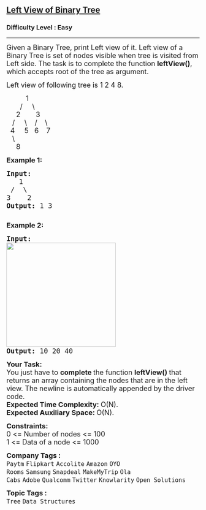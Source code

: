 <h2><a href="https://practice.geeksforgeeks.org/problems/left-view-of-binary-tree/1?page=1&sortBy=submissions">Left View of Binary Tree</a></h2><h3>Difficulty Level : Easy</h3><hr><div class="problems_problem_content__Xm_eO"><p><span style="font-size:18px">Given a Binary Tree, print Left view of it. Left view of a Binary Tree is set of nodes visible when tree is visited from Left side. The task is to complete the function <strong>leftView()</strong>, which accepts root of the tree as argument.</span></p>

<p><span style="font-size:18px">Left view of following tree is 1 2 4 8.</span></p>

<p><span style="font-size:18px">&nbsp;&nbsp;&nbsp;&nbsp;&nbsp;&nbsp;&nbsp;&nbsp;&nbsp; 1<br>
&nbsp;&nbsp;&nbsp;&nbsp;&nbsp;&nbsp; /&nbsp;&nbsp;&nbsp;&nbsp; \<br>
&nbsp;&nbsp;&nbsp;&nbsp; 2&nbsp;&nbsp;&nbsp;&nbsp;&nbsp;&nbsp;&nbsp; 3<br>
&nbsp;&nbsp; /&nbsp;&nbsp; &nbsp; \ &nbsp;&nbsp; /&nbsp;&nbsp;&nbsp; \<br>
&nbsp; 4&nbsp;&nbsp;&nbsp;&nbsp; 5&nbsp;&nbsp; 6&nbsp;&nbsp;&nbsp; 7<br>
&nbsp;&nbsp; \<br>
&nbsp;&nbsp;&nbsp;&nbsp; 8&nbsp; &nbsp;</span></p>

<p><span style="font-size:18px"><strong>Example 1:</strong></span></p>

<pre><span style="font-size:18px"><strong>Input:
</strong>&nbsp;  1
&nbsp;/&nbsp; \
3&nbsp; &nbsp; 2
<strong>Output: </strong>1 3<strong>
</strong></span>
</pre>

<p><span style="font-size:18px"><strong>Example 2:</strong></span></p>

<pre><span style="font-size:18px"><strong>Input:
</strong><img alt="" src="https://media.geeksforgeeks.org/wp-content/cdn-uploads/20190221103723/leftview.jpg" style="height:272px; width:285px">
<strong>Output: </strong>10 20 40
</span></pre>

<p><span style="font-size:18px"><strong>Your Task:</strong><br>
You just have to <strong>complete </strong>the function <strong>leftView() </strong>that returns an array containing the nodes that are in&nbsp;the left view. The newline is automatically appended by the driver code.</span><br>
<span style="font-size:18px"><strong>Expected Time Complexity:&nbsp;</strong>O(N).<br>
<strong>Expected Auxiliary Space:&nbsp;</strong>O(N).</span></p>

<p><span style="font-size:18px"><strong>Constraints:</strong><br>
0 &lt;= Number of nodes &lt;= 100<br>
1 &lt;= Data of a node &lt;= 1000</span></p>
</div><p><span style=font-size:18px><strong>Company Tags : </strong><br><code>Paytm</code>&nbsp;<code>Flipkart</code>&nbsp;<code>Accolite</code>&nbsp;<code>Amazon</code>&nbsp;<code>OYO Rooms</code>&nbsp;<code>Samsung</code>&nbsp;<code>Snapdeal</code>&nbsp;<code>MakeMyTrip</code>&nbsp;<code>Ola Cabs</code>&nbsp;<code>Adobe</code>&nbsp;<code>Qualcomm</code>&nbsp;<code>Twitter</code>&nbsp;<code>Knowlarity</code>&nbsp;<code>Open Solutions</code>&nbsp;<br><p><span style=font-size:18px><strong>Topic Tags : </strong><br><code>Tree</code>&nbsp;<code>Data Structures</code>&nbsp;